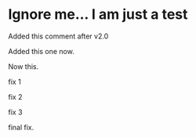 # Ignore me... I am just a test

Added this comment after v2.0

Added this one now.

Now this.

fix 1

fix 2

fix 3

final fix.